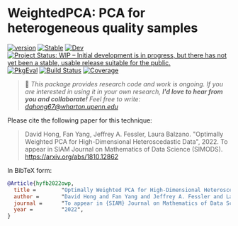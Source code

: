 # WeightedPCA: PCA for heterogeneous quality samples

[![version](https://juliahub.com/docs/WeightedPCA/version.svg)](https://juliahub.com/ui/Packages/WeightedPCA/GAMbN)
[![Stable](https://img.shields.io/badge/docs-stable-blue.svg)](https://dahong67.github.io/WeightedPCA.jl/stable/)
[![Dev](https://img.shields.io/badge/docs-dev-blue.svg)](https://dahong67.github.io/WeightedPCA.jl/dev/)
[![Project Status: WIP – Initial development is in progress, but there has not yet been a stable, usable release suitable for the public.](https://www.repostatus.org/badges/latest/wip.svg)](https://www.repostatus.org/#wip)
[![PkgEval](https://juliahub.com/docs/WeightedPCA/pkgeval.svg)](https://juliahub.com/ui/Packages/WeightedPCA/GAMbN)
[![Build Status](https://github.com/dahong67/WeightedPCA.jl/actions/workflows/CI.yml/badge.svg?branch=master)](https://github.com/dahong67/WeightedPCA.jl/actions/workflows/CI.yml?query=branch%3Amaster)
[![Coverage](https://codecov.io/gh/dahong67/WeightedPCA.jl/branch/master/graph/badge.svg)](https://codecov.io/gh/dahong67/WeightedPCA.jl)

> 👋 *This package provides research code and work is ongoing.
> If you are interested in using it in your own research,
> **I'd love to hear from you and collaborate!**
> Feel free to write: dahong67@wharton.upenn.edu*

Please cite the following paper for this technique:

> David Hong, Fan Yang, Jeffrey A. Fessler, Laura Balzano.
> "Optimally Weighted PCA for High-Dimensional Heteroscedastic Data", 2022.
> To appear in SIAM Journal on Mathematics of Data Science (SIMODS).
> https://arxiv.org/abs/1810.12862

In BibTeX form:
```bibtex
@Article{hyfb2022owp,
  title =        "Optimally Weighted PCA for High-Dimensional Heteroscedastic Data",
  author =       "David Hong and Fan Yang and Jeffrey A. Fessler and Laura Balzano",
  journal =      "To appear in {SIAM} Journal on Mathematics of Data Science",
  year =         "2022",
}
```
